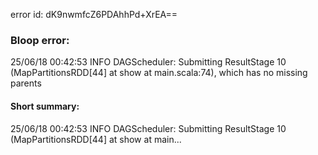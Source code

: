 error id: dK9nwmfcZ6PDAhhPd+XrEA==
### Bloop error:

25/06/18 00:42:53 INFO DAGScheduler: Submitting ResultStage 10 (MapPartitionsRDD[44] at show at main.scala:74), which has no missing parents
#### Short summary: 

25/06/18 00:42:53 INFO DAGScheduler: Submitting ResultStage 10 (MapPartitionsRDD[44] at show at main...